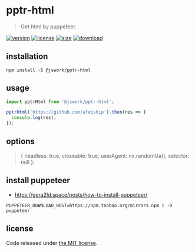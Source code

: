 # pptr-html
> Get html by puppeteer.

[![version][version-image]][version-url]
[![license][license-image]][license-url]
[![size][size-image]][size-url]
[![download][download-image]][download-url]

## installation
```shell
npm install -S @jswork/pptr-html
```

## usage
```js
import pptrHtml from '@jswork/pptr-html';

pptrHtml('https://github.com/afeiship').then(res => {
  console.log(res);
});
```

## options
> { headless: true, closeable: true, userAgent: nx.randomUa(), selector: null };

## install puppeteer
- https://gera2ld.space/posts/how-to-install-puppeteer/
```shell
PUPPETEER_DOWNLOAD_HOST=https://npm.taobao.org/mirrors npm i -D puppeteer
```

## license
Code released under [the MIT license](https://github.com/afeiship/pptr-html/blob/master/LICENSE.txt).

[version-image]: https://img.shields.io/npm/v/@jswork/pptr-html
[version-url]: https://npmjs.org/package/@jswork/pptr-html

[license-image]: https://img.shields.io/npm/l/@jswork/pptr-html
[license-url]: https://github.com/afeiship/pptr-html/blob/master/LICENSE.txt

[size-image]: https://img.shields.io/bundlephobia/minzip/@jswork/pptr-html
[size-url]: https://github.com/afeiship/pptr-html/blob/master/dist/pptr-html.min.js

[download-image]: https://img.shields.io/npm/dm/@jswork/pptr-html
[download-url]: https://www.npmjs.com/package/@jswork/pptr-html
